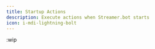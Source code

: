 ```yaml
---
title: Startup Actions
description: Execute actions when Streamer.bot starts
icon: i-mdi-lightning-bolt
---
```


:wip
